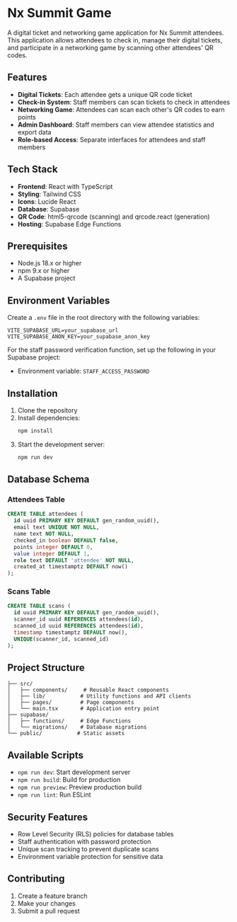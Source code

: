 # Nx Summit Game

A digital ticket and networking game application for Nx Summit attendees. This application allows attendees to check in, manage their digital tickets, and participate in a networking game by scanning other attendees' QR codes.

## Features

- **Digital Tickets**: Each attendee gets a unique QR code ticket
- **Check-in System**: Staff members can scan tickets to check in attendees
- **Networking Game**: Attendees can scan each other's QR codes to earn points
- **Admin Dashboard**: Staff members can view attendee statistics and export data
- **Role-based Access**: Separate interfaces for attendees and staff members

## Tech Stack

- **Frontend**: React with TypeScript
- **Styling**: Tailwind CSS
- **Icons**: Lucide React
- **Database**: Supabase
- **QR Code**: html5-qrcode (scanning) and qrcode.react (generation)
- **Hosting**: Supabase Edge Functions

## Prerequisites

- Node.js 18.x or higher
- npm 9.x or higher
- A Supabase project

## Environment Variables

Create a `.env` file in the root directory with the following variables:

```env
VITE_SUPABASE_URL=your_supabase_url
VITE_SUPABASE_ANON_KEY=your_supabase_anon_key
```

For the staff password verification function, set up the following in your Supabase project:

- Environment variable: `STAFF_ACCESS_PASSWORD`

## Installation

1. Clone the repository
2. Install dependencies:
   ```bash
   npm install
   ```
3. Start the development server:
   ```bash
   npm run dev
   ```

## Database Schema

### Attendees Table

```sql
CREATE TABLE attendees (
  id uuid PRIMARY KEY DEFAULT gen_random_uuid(),
  email text UNIQUE NOT NULL,
  name text NOT NULL,
  checked_in boolean DEFAULT false,
  points integer DEFAULT 0,
  value integer DEFAULT 1,
  role text DEFAULT 'attendee' NOT NULL,
  created_at timestamptz DEFAULT now()
);
```

### Scans Table

```sql
CREATE TABLE scans (
  id uuid PRIMARY KEY DEFAULT gen_random_uuid(),
  scanner_id uuid REFERENCES attendees(id),
  scanned_id uuid REFERENCES attendees(id),
  timestamp timestamptz DEFAULT now(),
  UNIQUE(scanner_id, scanned_id)
);
```

## Project Structure

```
├── src/
│   ├── components/     # Reusable React components
│   ├── lib/           # Utility functions and API clients
│   ├── pages/         # Page components
│   └── main.tsx       # Application entry point
├── supabase/
│   ├── functions/     # Edge Functions
│   └── migrations/    # Database migrations
└── public/           # Static assets
```

## Available Scripts

- `npm run dev`: Start development server
- `npm run build`: Build for production
- `npm run preview`: Preview production build
- `npm run lint`: Run ESLint

## Security Features

- Row Level Security (RLS) policies for database tables
- Staff authentication with password protection
- Unique scan tracking to prevent duplicate scans
- Environment variable protection for sensitive data

## Contributing

1. Create a feature branch
2. Make your changes
3. Submit a pull request
